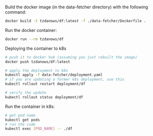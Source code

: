 
Build the docker image (in the data-fetcher directory) with the following command:

```bash
docker build -t tzdanows/df:latest -f ./data-fetcher/Dockerfile .
```

Run the docker container:

```bash
docker run --rm tzdanows/df
```

Deploying the container to k8s

```bash
# push it to docker hub (assuming you just rebuilt the image)
docker push tzdanows/df:latest

# apply the deployment to k8s
kubectl apply -f data-fetcher/deployment.yaml
# if you are updating a former k8s deployment, use this
kubectl rollout restart deployment/df

# verify the update
kubectl rollout status deployment/df
```

Run the container in k8s:

```bash
# get pod name
kubectl get pods
# run the code
kubectl exec [POD_NAME] -- ./df
```